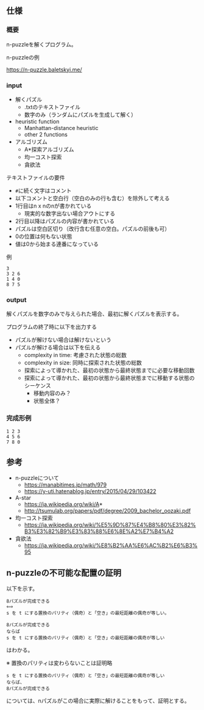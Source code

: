 ## 仕様

### 概要

n-puzzleを解くプログラム。

n-puzzleの例

https://n-puzzle.baletskyi.me/

### input

- 解くパズル
    - .txtのテキストファイル
    - 数字のみ（ランダムにパズルを生成して解く）
- heuristic function
    - Manhattan-distance heuristic
    - other 2 functions
- アルゴリズム
    - A*探索アルゴリズム
    - 均一コスト探索
    - 貪欲法

テキストファイルの要件

- `#`に続く文字はコメント
- 以下コメントと空白行（空白のみの行も含む）を除外して考える
- 1行目はn x nのnが書かれている
    - 現実的な数字出ない場合アウトにする
- 2行目以降はパズルの内容が書かれている
- パズルは空白区切り（改行含む任意の空白。パズルの前後も可）
- 0の位置は何もない状態
- 値は0から始まる連番になっている

例

```
3
3 2 6
1 4 0
8 7 5
```

### output

解くパズルを数字のみで与えられた場合、最初に解くパズルを表示する。

プログラムの終了時に以下を出力する

- パズルが解けない場合は解けないという
- パズルが解ける場合は以下を伝える
    - complexity in time: 考慮された状態の総数
    - complexity in size: 同時に探索された状態の総数
    - 探索によって導かれた、最初の状態から最終状態までに必要な移動回数
    - 探索によって導かれた、最初の状態から最終状態までに移動する状態のシーケンス
        - 移動内容のみ？
        - 状態全体？

### 完成形例

```
1 2 3
4 5 6
7 8 0
```

## 参考

- n-puzzleについて
    - https://manabitimes.jp/math/979
    - https://y-uti.hatenablog.jp/entry/2015/04/29/103422
- A-star
    - https://ja.wikipedia.org/wiki/A*
    - http://tsumulab.org/papers/pdf/degree/2009_bachelor_oozaki.pdf
- 均一コスト探索
    - https://ja.wikipedia.org/wiki/%E5%9D%87%E4%B8%80%E3%82%B3%E3%82%B9%E3%83%88%E6%8E%A2%E7%B4%A2
- 貪欲法
    - https://ja.wikipedia.org/wiki/%E8%B2%AA%E6%AC%B2%E6%B3%95


## n-puzzleの不可能な配置の証明

以下を示す。

```
8パズルが完成できる  
⟺  
s を t にする置換のパリティ（偶奇）と「空き」の最短距離の偶奇が等しい。  
```

```
8パズルが完成できる  
ならば  
s を t にする置換のパリティ（偶奇）と「空き」の最短距離の偶奇が等しい
```
はわかる。

※ 置換のパリティは変わらないことは証明略

```
s を t にする置換のパリティ（偶奇）と「空き」の最短距離の偶奇が等しい
ならば、
8パズルが完成できる
```

については、nパズルがこの場合に実際に解けることをもって、証明とする。
